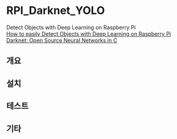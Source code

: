 # RPI_Darknet_YOLO
  Detect Objects with Deep Learning on Raspberry Pi<br>
  [How to easily Detect Objects with Deep Learning on Raspberry Pi](https://medium.com/nanonets/how-to-easily-detect-objects-with-deep-learning-on-raspberrypi-225f29635c74)<br>
  [Darknet: Open Source Neural Networks in C](https://pjreddie.com/darknet/)<br>
  
## 개요

## 설치

## 테스트

## 기타
